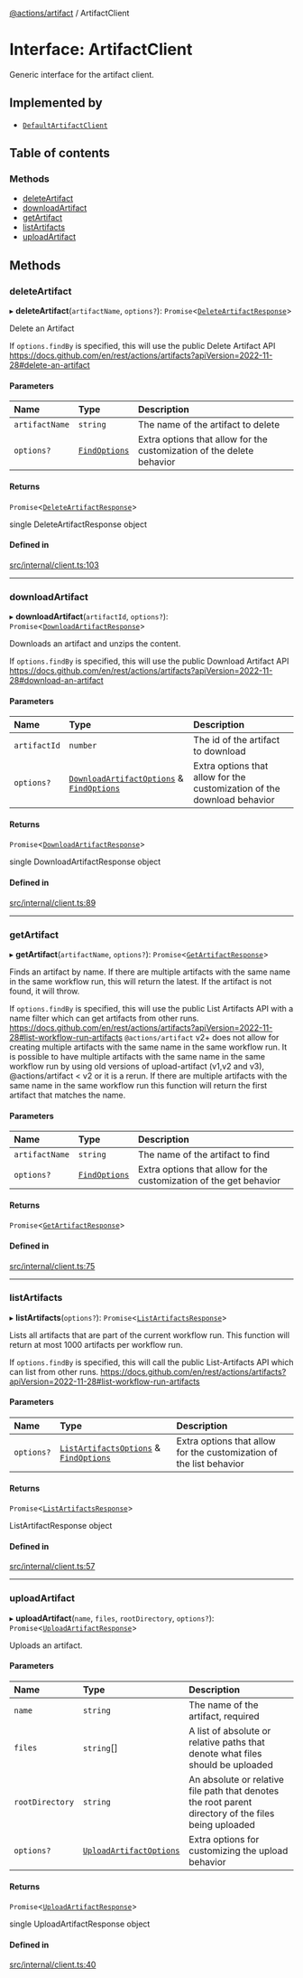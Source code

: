 [@actions/artifact](../README.md) / ArtifactClient

# Interface: ArtifactClient

Generic interface for the artifact client.

## Implemented by

- [`DefaultArtifactClient`](../classes/DefaultArtifactClient.md)

## Table of contents

### Methods

- [deleteArtifact](ArtifactClient.md#deleteartifact)
- [downloadArtifact](ArtifactClient.md#downloadartifact)
- [getArtifact](ArtifactClient.md#getartifact)
- [listArtifacts](ArtifactClient.md#listartifacts)
- [uploadArtifact](ArtifactClient.md#uploadartifact)

## Methods

### deleteArtifact

▸ **deleteArtifact**(`artifactName`, `options?`): `Promise`\<[`DeleteArtifactResponse`](DeleteArtifactResponse.md)\>

Delete an Artifact

If `options.findBy` is specified, this will use the public Delete Artifact API https://docs.github.com/en/rest/actions/artifacts?apiVersion=2022-11-28#delete-an-artifact

#### Parameters

| Name | Type | Description |
| :------ | :------ | :------ |
| `artifactName` | `string` | The name of the artifact to delete |
| `options?` | [`FindOptions`](FindOptions.md) | Extra options that allow for the customization of the delete behavior |

#### Returns

`Promise`\<[`DeleteArtifactResponse`](DeleteArtifactResponse.md)\>

single DeleteArtifactResponse object

#### Defined in

[src/internal/client.ts:103](https://github.com/actions/toolkit/blob/daf23ba/packages/artifact/src/internal/client.ts#L103)

___

### downloadArtifact

▸ **downloadArtifact**(`artifactId`, `options?`): `Promise`\<[`DownloadArtifactResponse`](DownloadArtifactResponse.md)\>

Downloads an artifact and unzips the content.

If `options.findBy` is specified, this will use the public Download Artifact API https://docs.github.com/en/rest/actions/artifacts?apiVersion=2022-11-28#download-an-artifact

#### Parameters

| Name | Type | Description |
| :------ | :------ | :------ |
| `artifactId` | `number` | The id of the artifact to download |
| `options?` | [`DownloadArtifactOptions`](DownloadArtifactOptions.md) & [`FindOptions`](FindOptions.md) | Extra options that allow for the customization of the download behavior |

#### Returns

`Promise`\<[`DownloadArtifactResponse`](DownloadArtifactResponse.md)\>

single DownloadArtifactResponse object

#### Defined in

[src/internal/client.ts:89](https://github.com/actions/toolkit/blob/daf23ba/packages/artifact/src/internal/client.ts#L89)

___

### getArtifact

▸ **getArtifact**(`artifactName`, `options?`): `Promise`\<[`GetArtifactResponse`](GetArtifactResponse.md)\>

Finds an artifact by name.
If there are multiple artifacts with the same name in the same workflow run, this will return the latest.
If the artifact is not found, it will throw.

If `options.findBy` is specified, this will use the public List Artifacts API with a name filter which can get artifacts from other runs.
https://docs.github.com/en/rest/actions/artifacts?apiVersion=2022-11-28#list-workflow-run-artifacts
`@actions/artifact` v2+ does not allow for creating multiple artifacts with the same name in the same workflow run.
It is possible to have multiple artifacts with the same name in the same workflow run by using old versions of upload-artifact (v1,v2 and v3), @actions/artifact < v2 or it is a rerun.
If there are multiple artifacts with the same name in the same workflow run this function will return the first artifact that matches the name.

#### Parameters

| Name | Type | Description |
| :------ | :------ | :------ |
| `artifactName` | `string` | The name of the artifact to find |
| `options?` | [`FindOptions`](FindOptions.md) | Extra options that allow for the customization of the get behavior |

#### Returns

`Promise`\<[`GetArtifactResponse`](GetArtifactResponse.md)\>

#### Defined in

[src/internal/client.ts:75](https://github.com/actions/toolkit/blob/daf23ba/packages/artifact/src/internal/client.ts#L75)

___

### listArtifacts

▸ **listArtifacts**(`options?`): `Promise`\<[`ListArtifactsResponse`](ListArtifactsResponse.md)\>

Lists all artifacts that are part of the current workflow run.
This function will return at most 1000 artifacts per workflow run.

If `options.findBy` is specified, this will call the public List-Artifacts API which can list from other runs.
https://docs.github.com/en/rest/actions/artifacts?apiVersion=2022-11-28#list-workflow-run-artifacts

#### Parameters

| Name | Type | Description |
| :------ | :------ | :------ |
| `options?` | [`ListArtifactsOptions`](ListArtifactsOptions.md) & [`FindOptions`](FindOptions.md) | Extra options that allow for the customization of the list behavior |

#### Returns

`Promise`\<[`ListArtifactsResponse`](ListArtifactsResponse.md)\>

ListArtifactResponse object

#### Defined in

[src/internal/client.ts:57](https://github.com/actions/toolkit/blob/daf23ba/packages/artifact/src/internal/client.ts#L57)

___

### uploadArtifact

▸ **uploadArtifact**(`name`, `files`, `rootDirectory`, `options?`): `Promise`\<[`UploadArtifactResponse`](UploadArtifactResponse.md)\>

Uploads an artifact.

#### Parameters

| Name | Type | Description |
| :------ | :------ | :------ |
| `name` | `string` | The name of the artifact, required |
| `files` | `string`[] | A list of absolute or relative paths that denote what files should be uploaded |
| `rootDirectory` | `string` | An absolute or relative file path that denotes the root parent directory of the files being uploaded |
| `options?` | [`UploadArtifactOptions`](UploadArtifactOptions.md) | Extra options for customizing the upload behavior |

#### Returns

`Promise`\<[`UploadArtifactResponse`](UploadArtifactResponse.md)\>

single UploadArtifactResponse object

#### Defined in

[src/internal/client.ts:40](https://github.com/actions/toolkit/blob/daf23ba/packages/artifact/src/internal/client.ts#L40)
